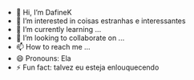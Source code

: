 - 👋 Hi, I’m DafineK
- 👀 I’m interested in coisas estranhas e interessantes
- 🌱 I’m currently learning ...
- 💞️ I’m looking to collaborate on ...
- 📫 How to reach me ...
- 😄 Pronouns: Ela
- ⚡ Fun fact: talvez eu esteja enlouquecendo

<!---
Dafinek1/Dafinek1 is a ✨ special ✨ repository because its `README.md` (this file) appears on your GitHub profile.
You can click the Preview link to take a look at your changes.
--->
